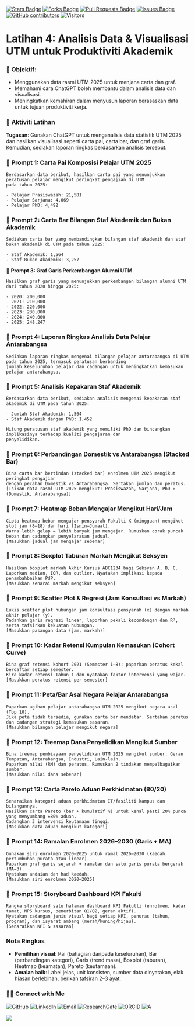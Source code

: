 <a href="https://github.com/drshahizan/short-course/stargazers"><img src="https://img.shields.io/github/stars/drshahizan/short-course" alt="Stars Badge"/></a>
<a href="https://github.com/drshahizan/short-course/network/members"><img src="https://img.shields.io/github/forks/drshahizan/short-course" alt="Forks Badge"/></a>
<a href="https://github.com/drshahizan/short-course/pulls"><img src="https://img.shields.io/github/issues-pr/drshahizan/short-course" alt="Pull Requests Badge"/></a>
<a href="https://github.com/drshahizan/short-course"><img src="https://img.shields.io/github/issues/drshahizan/short-course" alt="Issues Badge"/></a>
<a href="https://github.com/drshahizan/short-course/graphs/contributors"><img alt="GitHub contributors" src="https://img.shields.io/github/contributors/drshahizan/short-course?color=2b9348"></a>
![Visitors](https://api.visitorbadge.io/api/visitors?path=https%3A%2F%2Fgithub.com%2Fdrshahizan%2Fshort-course&labelColor=%23d9e3f0&countColor=%23697689&style=flat)

# Latihan 4: Analisis Data & Visualisasi UTM untuk Produktiviti Akademik

### 🎯 Objektif:

* Menggunakan data rasmi UTM 2025 untuk menjana carta dan graf.
* Memahami cara ChatGPT boleh membantu dalam analisis data dan visualisasi.
* Meningkatkan kemahiran dalam menyusun laporan berasaskan data untuk tujuan produktiviti kerja.

### 📌 **Aktiviti Latihan**

**Tugasan**: Gunakan ChatGPT untuk menganalisis data statistik UTM 2025 dan hasilkan visualisasi seperti carta pai, carta bar, dan graf garis. Kemudian, sediakan laporan ringkas berdasarkan analisis tersebut.

### 💬 **Prompt 1: Carta Pai Komposisi Pelajar UTM 2025**

```
Berdasarkan data berikut, hasilkan carta pai yang menunjukkan peratusan pelajar mengikut peringkat pengajian di UTM
pada tahun 2025:

- Pelajar Prasiswazah: 21,581
- Pelajar Sarjana: 4,069
- Pelajar PhD: 4,492
```

### 💬 **Prompt 2: Carta Bar Bilangan Staf Akademik dan Bukan Akademik**

```
Sediakan carta bar yang membandingkan bilangan staf akademik dan staf bukan akademik di UTM pada tahun 2025:

- Staf Akademik: 1,564
- Staf Bukan Akademik: 3,257
```

💬 **Prompt 3: Graf Garis Perkembangan Alumni UTM**

```
Hasilkan graf garis yang menunjukkan perkembangan bilangan alumni UTM dari tahun 2020 hingga 2025:

- 2020: 200,000
- 2021: 210,000
- 2022: 220,000
- 2023: 230,000
- 2024: 240,000
- 2025: 248,247
```

### 💬 **Prompt 4: Laporan Ringkas Analisis Data Pelajar Antarabangsa**

```
Sediakan laporan ringkas mengenai bilangan pelajar antarabangsa di UTM pada tahun 2025, termasuk peratusan berbanding
jumlah keseluruhan pelajar dan cadangan untuk meningkatkan kemasukan pelajar antarabangsa.
```

### 💬 **Prompt 5: Analisis Kepakaran Staf Akademik**

```
Berdasarkan data berikut, sediakan analisis mengenai kepakaran staf akademik di UTM pada tahun 2025:

- Jumlah Staf Akademik: 1,564
- Staf Akademik dengan PhD: 1,452

Hitung peratusan staf akademik yang memiliki PhD dan bincangkan implikasinya terhadap kualiti pengajaran dan
penyelidikan.
```

### 💬 Prompt 6: Perbandingan Domestik vs Antarabangsa (Stacked Bar)

```
Bina carta bar bertindan (stacked bar) enrolmen UTM 2025 mengikut peringkat pengajian
dengan pecahan Domestik vs Antarabangsa. Sertakan jumlah dan peratus.
[Isikan data rasmi UTM 2025 mengikut: Prasiswazah, Sarjana, PhD × (Domestik, Antarabangsa)]
```

### 💬 Prompt 7: Heatmap Beban Mengajar Mengikut Hari/Jam

```
Cipta heatmap beban mengajar pensyarah Fakulti X (mingguan) mengikut slot jam (8–18) dan hari (Isnin–Jumaat).
Warna lebih gelap = lebih banyak jam mengajar. Rumuskan corak puncak beban dan cadangkan penyelarasan jadual.
[Masukkan jadual jam mengajar sebenar]
```

### 💬 Prompt 8: Boxplot Taburan Markah Mengikut Seksyen

```
Hasilkan boxplot markah Akhir Kursus ABC1234 bagi Seksyen A, B, C.
Laporkan median, IQR, dan outlier. Nyatakan implikasi kepada penambahbaikan PdP.
[Masukkan senarai markah mengikut seksyen]
```

### 💬 Prompt 9: Scatter Plot & Regresi (Jam Konsultasi vs Markah)

```
Lukis scatter plot hubungan jam konsultasi pensyarah (x) dengan markah akhir pelajar (y).
Padankan garis regresi linear, laporkan pekali kecondongan dan R², serta tafsirkan kekuatan hubungan.
[Masukkan pasangan data (jam, markah)]
```

### 💬 Prompt 10: Kadar Retensi Kumpulan Kemasukan (Cohort Curve)

```
Bina graf retensi kohort 2021 (Semester 1–8): paparkan peratus kekal berdaftar setiap semester.
Kira kadar retensi Tahun 1 dan nyatakan faktor intervensi yang wajar.
[Masukkan peratus retensi per semester]
```

### 💬 Prompt 11: Peta/Bar Asal Negara Pelajar Antarabangsa

```
Paparkan agihan pelajar antarabangsa UTM 2025 mengikut negara asal (Top 10).
Jika peta tidak tersedia, gunakan carta bar mendatar. Sertakan peratus dan cadangan strategi kemasukan sasaran.
[Masukkan bilangan pelajar mengikut negara]
```

### 💬 Prompt 12: Treemap Dana Penyelidikan Mengikut Sumber

```
Bina treemap pembiayaan penyelidikan UTM 2025 mengikut sumber: Geran Tempatan, Antarabangsa, Industri, Lain-lain.
Paparkan nilai (RM) dan peratus. Rumuskan 2 tindakan mempelbagaikan sumber.
[Masukkan nilai dana sebenar]
```

### 💬 Prompt 13: Carta Pareto Aduan Perkhidmatan (80/20)

```
Senaraikan kategori aduan perkhidmatan IT/fasiliti kampus dan bilangannya.
Hasilkan carta Pareto (bar + kumulatif %) untuk kenal pasti 20% punca yang menyumbang ±80% aduan.
Cadangkan 3 intervensi keutamaan tinggi.
[Masukkan data aduan mengikut kategori]
```

### 💬 Prompt 14: Ramalan Enrolmen 2026–2030 (Garis + MA)

```
Gunakan siri enrolmen 2020–2025 untuk ramal 2026–2030 (kaedah pertumbuhan purata atau linear).
Paparkan graf garis sejarah + ramalan dan satu garis purata bergerak (MA=3).
Nyatakan andaian dan had kaedah.
[Masukkan siri enrolmen 2020–2025]
```

### 💬 Prompt 15: Storyboard Dashboard KPI Fakulti

```
Rangka storyboard satu halaman dashboard KPI Fakulti (enrolmen, kadar tamat, NPS kursus, penerbitan Q1/Q2, geran aktif).
Nyatakan cadangan jenis visual bagi setiap KPI, penuras (tahun, program), dan isyarat ambang (merah/kuning/hijau).
[Senaraikan KPI & sasaran]
```

### Nota Ringkas

* **Pemilihan visual**: Pai (bahagian daripada keseluruhan), Bar (perbandingan kategori), Garis (trend masa), Boxplot (taburan), Heatmap (keamatan), Pareto (keutamaan).
* **Amalan baik**: Label jelas, unit konsisten, sumber data dinyatakan, elak hiasan berlebihan, berikan tafsiran 2–3 ayat.


### 🙌🏻 Connect with Me
<p align="left">
    <a href="https://github.com/drshahizan" target="_blank"><img alt="GitHub" src="https://img.shields.io/badge/-@drshahizan-181717?style=flat-square&logo=GitHub&logoColor=white"></a>
    <a href="https://www.linkedin.com/in/drshahizan" target="_blank"><img alt="LinkedIn" src="https://img.shields.io/badge/-drshahizan-blue?style=flat-square&logo=Linkedin&logoColor=white&link=https://www.linkedin.com/in/drshahizan/"></a>
    <a href="mailto:shahizan@utm.my" target="_blank"><img alt="Email" src="https://img.shields.io/badge/-shahizan@utm.my-c14438?style=flat-square&logo=Gmail&logoColor=white&link=mailto:shahizan@utm.my.com"></a>
    <a href="https://www.researchgate.net/profile/Mohd-Othman-28" target="_blank"><img alt="ResearchGate" src="https://img.shields.io/badge/-ResearchGate-00CCBB?style=flat-square&logo=ResearchGate&logoColor=white"></a>
    <a href="https://orcid.org/0000-0003-4261-1873" target="_blank"><img alt="ORCID" src="https://img.shields.io/badge/-ORCID-A6CE39?style=flat-square&logo=ORCID&logoColor=white"></a> 
 <a href="https://visitorbadge.io/status?path=https%3A%2F%2Fgithub.com%2Fdrshahizan" target="_blank"><img alt="A" src="https://api.visitorbadge.io/api/visitors?path=https%3A%2F%2Fgithub.com%2Fdrshahizan&labelColor=%23697689&countColor=%23555555&style=plastic"></a>
 
![](https://hit.yhype.me/github/profile?user_id=81284918)
</p>
